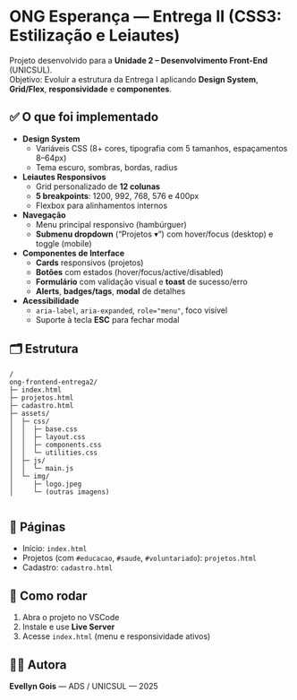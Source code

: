 # ONG Esperança — Entrega II (CSS3: Estilização e Leiautes)

Projeto desenvolvido para a **Unidade 2 – Desenvolvimento Front-End** (UNICSUL).  
Objetivo: Evoluir a estrutura da Entrega I aplicando **Design System**, **Grid/Flex**, **responsividade** e **componentes**.

## ✅ O que foi implementado

- **Design System**
  - Variáveis CSS (8+ cores, tipografia com 5 tamanhos, espaçamentos 8–64px)
  - Tema escuro, sombras, bordas, radius
- **Leiautes Responsivos**
  - Grid personalizado de **12 colunas**
  - **5 breakpoints**: 1200, 992, 768, 576 e 400px
  - Flexbox para alinhamentos internos
- **Navegação**
  - Menu principal responsivo (hambúrguer)
  - **Submenu dropdown** (“Projetos ▾”) com hover/focus (desktop) e toggle (mobile)
- **Componentes de Interface**
  - **Cards** responsivos (projetos)
  - **Botões** com estados (hover/focus/active/disabled)
  - **Formulário** com validação visual e **toast** de sucesso/erro
  - **Alerts**, **badges/tags**, **modal** de detalhes
- **Acessibilidade**
  - `aria-label`, `aria-expanded`, `role="menu"`, foco visível
  - Suporte à tecla **ESC** para fechar modal

## 🗂️ Estrutura

<pre><code>/
ong-frontend-entrega2/
├─ index.html
├─ projetos.html
├─ cadastro.html
├─ assets/
│  ├─ css/
│  │  ├─ base.css
│  │  ├─ layout.css
│  │  ├─ components.css
│  │  └─ utilities.css
│  ├─ js/
│  │  └─ main.js
│  └─ img/
│     ├─ logo.jpeg
│     └─ (outras imagens)
  </code></pre>

## 🔗 Páginas
- Início: `index.html`
- Projetos (com `#educacao`, `#saude`, `#voluntariado`): `projetos.html`
- Cadastro: `cadastro.html`

## 🚀 Como rodar
1. Abra o projeto no VSCode  
2. Instale e use **Live Server**  
3. Acesse `index.html` (menu e responsividade ativos)

## 👩‍💻 Autora
**Evellyn Gois** — ADS / UNICSUL — 2025
